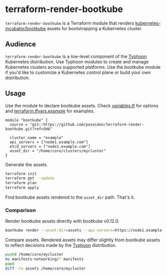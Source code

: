 # terraform-render-bootkube

`terraform-render-bootkube` is a Terraform module that renders [kubernetes-incubator/bootkube](https://github.com/kubernetes-incubator/bootkube) assets for bootstrapping a Kubernetes cluster.

## Audience

`terraform-render-bootkube` is a low-level component of the [Typhoon](https://github.com/poseidon/typhoon) Kubernetes distribution. Use Typhoon modules to create and manage Kubernetes clusters across supported platforms. Use the bootkube module if you'd like to customize a Kubernetes control plane or build your own distribution.

## Usage

Use the module to declare bootkube assets. Check [variables.tf](variables.tf) for options and [terraform.tfvars.example](terraform.tfvars.example) for examples.

```hcl
module "bootkube" {
  source = "git::https://github.com/poseidon/terraform-render-bootkube.git?ref=SHA"

  cluster_name = "example"
  api_servers = ["node1.example.com"]
  etcd_servers = ["node1.example.com"]
  asset_dir = "/home/core/clusters/mycluster"
}
```

Generate the assets.

```sh
terraform init
terraform get --update
terraform plan
terraform apply
```

Find bootkube assets rendered to the `asset_dir` path. That's it.

### Comparison

Render bootkube assets directly with bootkube v0.12.0.

```sh
bootkube render --asset-dir=assets --api-servers=https://node1.example.com:6443 --api-server-alt-names=DNS=node1.example.com --etcd-servers=https://node1.example.com:2379
```

Compare assets. Rendered assets may differ slightly from bootkube assets to reflect decisions made by the [Typhoon](https://github.com/poseidon/typhoon) distribution.

```sh
pushd /home/core/mycluster
mv manifests-networking/* manifests
popd
diff -rw assets /home/core/mycluster
```

